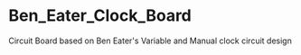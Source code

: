 # Ben_Eater_Clock_Board
Circuit Board based on Ben Eater's Variable and Manual clock circuit design
